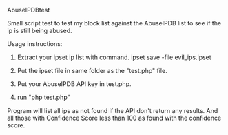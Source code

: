 AbuseIPDBtest

Small script test to test my block list against the AbuseIPDB list to see if the ip is still being abused.

Usage instructions:
1. Extract your ipset ip list with command.
ipset save <ipset group> -file evil_ips.ipset
  
2. Put the ipset file in same folder as the "test.php" file.

3. Put your AbuseIPDB API key in test.php.

4. run "php test.php"

Program will list all ips as not found if the API don't return any results.
And all those with Confidence Score less than 100 as found with the confidence score.
